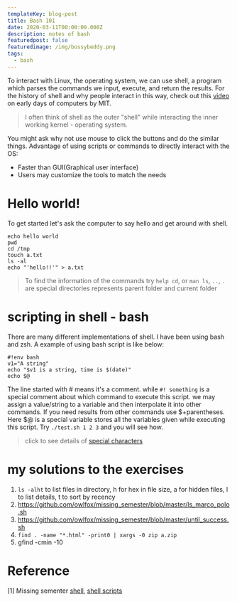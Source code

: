 ```yaml
---
templateKey: blog-post
title: Bash 101
date: 2020-03-11T00:00:00.000Z
description: notes of bash 
featuredpost: false
featuredimage: /img/bossybeddy.png
tags:
  - bash
---
```

To interact with Linux, the operating system, we can use shell, a program which parses the commands we input, execute, and return the results. For the history of shell and why people interact in this way, check out this [video](https://youtu.be/Q07PhW5sCEk) on early days of computers by MIT.

> I often think of shell as the outer "shell" while interacting the inner working kernel - operating system.

You might ask why not use mouse to click the buttons and do the similar things. Advantage of using scripts or commands to directly interact with the OS:
* Faster than GUI(Graphical user interface)
* Users may customize the tools to match the needs

# Hello world!
To get started let's ask the computer to say hello and get around with shell.
```
echo hello world
pwd
cd /tmp
touch a.txt
ls -al
echo "'hello!!'" > a.txt
```
> To find the information of the commands try `help cd`, or `man ls`, `..`, `.` are special directories represents parent folder and current folder

# scripting in shell - bash
There are many different implementations of shell. I have been using bash and zsh. A example of using bash script is like below:

```
#!env bash
v1="A string"
echo "$v1 is a string, time is $(date)"
echo $@
```
The line started with # means it's a comment. while `#! something` is a special comment about which command to execute this script. we may assign a value/string to a variable and then interpolate it into other commands. 
If you need results from other commands use $+parentheses. Here $@ is a special variable stores all the variables given while executing this script. Try `./test.sh 1 2 3` and you will see how.
> click to see details of [special characters](https://www.tldp.org/LDP/abs/html/special-chars.html)
 

# my solutions to the exercises
1. `ls -alht` to list files in directory, h for hex in file size, a for hidden files, l to list details, t to sort by recency
2. https://github.com/owlfox/missing_semester/blob/master/ls_marco_polo.sh 
3. https://github.com/owlfox/missing_semester/blob/master/until_success.sh
4. `find . -name "*.html" -print0 | xargs -0 zip a.zip`
5. gfind -cmin -10

# Reference
[1] Missing sementer [shell](https://missing.csail.mit.edu/2020/course-shell/), [shell
scripts](https://missing.csail.mit.edu/2020/shell-tools/)
